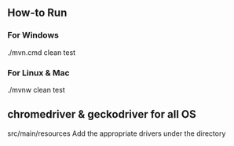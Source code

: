 
## How-to Run

### For Windows
./mvn.cmd clean test

### For Linux & Mac
./mvnw clean test

## chromedriver & geckodriver for all OS
src/main/resources
Add the appropriate drivers under the directory
